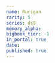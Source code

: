 ```yaml
---
name: Rurigan
rarity: 5
series: ds9
memory_alpha:
bigbook_tier: -1
in_portal: true
date:
published: true
---
```



